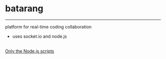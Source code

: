# batarang
<hr>
platform for real-time coding collaboration<br>
<ul>
<li>uses socket.io and node.js</li>
</ul>
<br>
<a href="https://github.com/varbha/batarang-js">Only the Node.js scripts</a>
